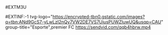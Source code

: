 
#EXTM3U

#EXTINF:-1 tvg-logo="https://encrypted-tbn0.gstatic.com/images?q=tbn:ANd9GcS7-yLwLzI2nQy7VW2DE7VS7UiusPUWZluwUQ&usqp=CAU" group-title="Esporte",premier FC
https://sendvid.com/qqb4hbrw.mp4
